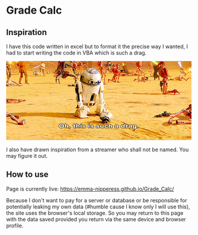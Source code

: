 # Grade Calc


## Inspiration

I have this code written in excel but to format it the precise way I wanted, I had to start writing the code in VBA which is such a drag.

![drag](media/drag.gif)

I also have drawn inspiration from a streamer who shall not be named. You may figure it out. 

## How to use

Page is currently live: https://emma-nipperess.github.io/Grade_Calc/

Because I don't want to pay for a server or database or be responsible for potentially leaking my own data (#humble cause I know only I will use this), the site uses the browser's local storage. So you may return to this page with the data saved provided you return via the same device and browser profile. 